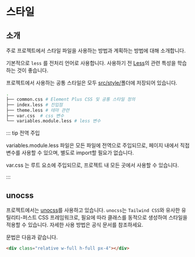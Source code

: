 # 스타일

## 소개

주로 프로젝트에서 스타일 파일을 사용하는 방법과 계획하는 방법에 대해 소개합니다.

기본적으로 `less` 를 전처리 언어로 사용합니다. 사용하기 전 [Less](http://lesscss.org/)의 관련 특성을 학습하는 것이 좋습니다.

프로젝트에서 사용하는 공통 스타일은 모두 [src/style/](https://github.com/web2-solution/web2-vue-framework/tree/main/src/styles)폴더에 저장되어 있습니다.

```bash
.
├── common.css # Element Plus CSS 및 공통 스타일 정의
├── index.less # 진입점
├── theme.less # 테마 관련
├── var.css  # css 변수
└── variables.module.less # less 변수

```

::: tip 전역 주입

variables.module.less 파일은 모든 파일에 전역으로 주입되므로, 페이지 내에서 직접 변수를 사용할 수 있으며, 별도로 import할 필요가 없습니다.

var.css 는 루트 요소에 주입되므로, 프로젝트 내 모든 곳에서 사용할 수 있습니다.

:::

## unocss

프로젝트에서는 [unocss](https://github.com/unocss/unocss#readme)를 사용하고 있습니다. `unocss`는 `Tailwind CSS`와 유사한 유틸리티-퍼스트 CSS 프레임워크로, 필요에 따라 클래스를 동적으로 생성하여 스타일을 적용할 수 있습니다. 자세한 사용 방법은 공식 문서를 참조하세요.

문법은 다음과 같습니다.

```html
<div class="relative w-full h-full px-4"></div>
```
